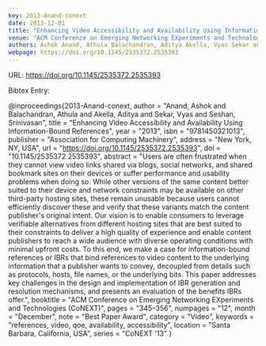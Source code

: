 ```yaml
---
key: 2013-Anand-conext
date: 2013-12-01
title: "Enhancing Video Accessibility and Availability Using Information-Bound References"
venue: "ACM Conference on Emerging Networking EXperiments and Technologies (CoNEXT)"
authors: Ashok Anand, Athula Balachandran, Aditya Akella, Vyas Sekar and Srinivasan Seshan
webpage: https://doi.org/10.1145/2535372.2535393
---
```


URL: https://doi.org/10.1145/2535372.2535393

Bibtex Entry:

@inproceedings{2013-Anand-conext,
    author = "Anand, Ashok and Balachandran, Athula and Akella, Aditya and Sekar, Vyas and Seshan, Srinivasan",
    title = "Enhancing Video Accessibility and Availability Using Information-Bound References",
    year = "2013",
    isbn = "9781450321013",
    publisher = "Association for Computing Machinery",
    address = "New York, NY, USA",
    url = "https://doi.org/10.1145/2535372.2535393",
    doi = "10.1145/2535372.2535393",
    abstract = "Users are often frustrated when they cannot view video links shared via blogs, social networks, and shared bookmark sites on their devices or suffer performance and usability problems when doing so. While other versions of the same content better suited to their device and network constraints may be available on other third-party hosting sites, these remain unusable because users cannot efficiently discover these and verify that these variants match the content publisher's original intent. Our vision is to enable consumers to leverage verifiable alternatives from different hosting sites that are best suited to their constraints to deliver a high quality of experience and enable content publishers to reach a wide audience with diverse operating conditions with minimal upfront costs. To this end, we make a case for information-bound references or IBRs that bind references to video content to the underlying information that a publisher wants to convey, decoupled from details such as protocols, hosts, file names, or the underlying bits. This paper addresses key challenges in the design and implementation of IBR generation and resolution mechanisms, and presents an evaluation of the benefits IBRs offer.",
    booktitle = "ACM Conference on Emerging Networking EXperiments and Technologies (CoNEXT)",
    pages = "345–356",
    numpages = "12",
    month = "December",
    note = "Best Paper Award",
    category = "Video",
    keywords = "references, video, qoe, availability, accessibility",
    location = "Santa Barbara, California, USA",
    series = "CoNEXT '13"
}

